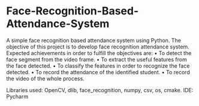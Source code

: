 # Face-Recognition-Based-Attendance-System
A simple face recognition based attendance system using Python.
The objective of this project is to develop face recognition attendance system. Expected achievements in order to fulfill the objectives are:
   • To detect the face segment from the video frame.
   • To extract the useful features from the face detected.
   • To classify the features in order to recognize the face detected.
   • To record the attendance of the identified student.
   • To record the video of the whole process.
   
Libraries used: OpenCV, dlib, face_recognition, numpy, csv, os, cmake.
IDE: Pycharm 
